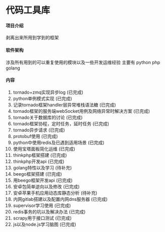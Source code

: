 # 代码工具库

#### 项目介绍
剥离出来所用到学到的框架

#### 软件架构
涉及所有用到的可以重复使用的模块以及一些开发运维经验
主要有 python php golang


#### 内容

1. tornado+zmq实现异步log                                                 (已完成)
2. python单例模式实现                                                     (已完成)
3. 记录tornado框架handler层异常堆栈语法糖                                 (已完成)
4. tornado框架的服务端webSocket用例及网络异常时解决方案                   (已完成)
5. tornado关于数据库的讨论                                                (已完成)
6. tornado框架协程，定时任务，延时任务                                    (已完成)
7. tornado异步请求                                                        (已完成)
8. protobuf使用                                                           (已完成)
9. python中使用redis及已遇到适用场景                                      (已完成)
10. 使用宝塔面板简化运维                                                  (已完成)
11. thinkphp框架搭建                                                      (已完成)
12. thinkphp开发api                                                       (已完成)
13. golang特性以及学习                                                    (待补充)
14. beego框架搭建                                                         (已完成)
15. 用beego框架开发api                                                    (已完成)
16. 安卓包简单逆向以及修改                                                (已完成)
17. 安卓苹果手机应用动态库静态分析                                        (待补充)
18. 内网gitlab搭建以及配置内网dns服务器                                   (已完成)
19. supervisor学习使用                                                    (已完成)
20. redis事务的坑以及解决办法                                             (已完成)
21. scrapy用于接口测试                                                    (已完成)
22. js以及node.js学习脑图                                                 (已完成)